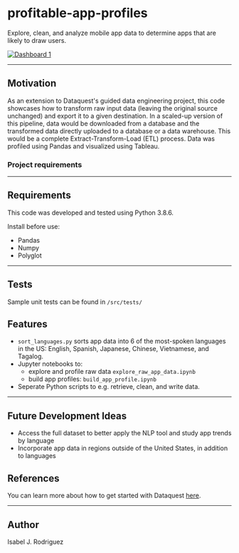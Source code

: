 # profitable-app-profiles
Explore, clean, and analyze mobile app data to determine apps that are likely to draw users. 

<div class='tableauPlaceholder' id='viz1617211965134' style='position: relative'><noscript><a href='#'><img alt='Dashboard 1 ' src='https:&#47;&#47;public.tableau.com&#47;static&#47;images&#47;Da&#47;Dataquest-Project1&#47;Dashboard1&#47;1_rss.png' style='border: none' /></a></noscript><object class='tableauViz'  style='display:none;'><param name='host_url' value='https%3A%2F%2Fpublic.tableau.com%2F' /> <param name='embed_code_version' value='3' /> <param name='site_root' value='' /><param name='name' value='Dataquest-Project1&#47;Dashboard1' /><param name='tabs' value='no' /><param name='toolbar' value='yes' /><param name='device' value='desktop' /><param name='static_image' value='https:&#47;&#47;public.tableau.com&#47;static&#47;images&#47;Da&#47;Dataquest-Project1&#47;Dashboard1&#47;1.png' /> <param name='animate_transition' value='yes' /><param name='display_static_image' value='yes' /><param name='display_spinner' value='yes' /><param name='display_overlay' value='yes' /><param name='display_count' value='yes' /><param name='language' value='en' /></object></div> 

---


## Motivation 
As an extension to Dataquest's guided data engineering project, this code showcases how to transform raw input data (leaving the original source unchanged) and export it to a given destination. In a scaled-up version of this pipeline, data would be downloaded from a database and the transformed data directly uploaded to a database or a data warehouse. This would be a complete Extract-Transform-Load (ETL) process. Data was profiled using Pandas and visualized using Tableau.

### Project requirements

---

## Requirements
This code was developed and tested using Python 3.8.6.

Install before use: 
- Pandas
- Numpy 
- Polyglot
--- 

## Tests
Sample unit tests can be found in ```/src/tests/```

## Features 
- ```sort_languages.py``` sorts app data into 6 of the most-spoken languages in the US: English, Spanish, Japanese, Chinese, Vietnamese, and Tagalog.
- Jupyter notebooks to: 
     - explore and profile raw data ```explore_raw_app_data.ipynb```
     - build app profiles: ```build_app_profile.ipynb```
- Seperate Python scripts to e.g. retrieve, clean, and write data.
---

## Future Development Ideas
- Access the full dataset to better apply the NLP tool and study app trends by language
- Incorporate app data in regions outside of the United States, in addition to languages


## References

You can learn more about how to get started with Dataquest [here](https://www.dataquest.io/).

---

## Author 
Isabel J. Rodriguez 

